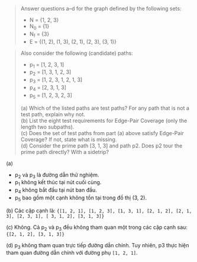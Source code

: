 >Answer questions a–d for the graph defined by the following sets:
>- N = {1, 2, 3}
>- N<sub>0</sub> = {1}
>- N<sub>f</sub> = {3}
>- E = {(1, 2), (1, 3), (2, 1), (2, 3), (3, 1)}

>Also consider the following (candidate) paths:
>- p<sub>1</sub> = [1, 2, 3, 1]
>- p<sub>2</sub> = [1, 3, 1, 2, 3]
>- p<sub>3</sub> = [1, 2, 3, 1, 2, 1, 3]
>- p<sub>4</sub> = [2, 3, 1, 3]
>- p<sub>5</sub> = [1, 2, 3, 2, 3]
>
>(a) Which of the listed paths are test paths? For any path that is not
 a test path, explain why not.\
 (b) List the eight test requirements for Edge-Pair Coverage (only
 the length two subpaths).\
 (c) Does the set of test paths from part (a) above satisfy Edge-Pair
 Coverage? If not, state what is missing.\
 (d) Consider the prime path [3, 1, 3] and path p2. Does p2 tour the
 prime path directly? With a sidetrip?
>

(a)
- p<sub>2</sub> và p<sub>3</sub> là đường dẫn thử nghiệm. 
- p<sub>1</sub> không kết thúc tại nút cuối cùng. 
- p<sub>4</sub> không bắt đầu tại nút ban đầu. 
- p<sub>5</sub> bao gồm một cạnh không tồn tại trong đồ thị (3, 2).

(b)
Các cặp cạnh là:
```{[1, 2, 1], [1, 2, 3], [1, 3, 1], [2, 1, 2], [2, 1, 3], [2, 3, 1], [ 3, 1, 2], [3, 1, 3]}```

(c)
Không. Cả p<sub>2</sub> và p<sub>3</sub> đều không tham quan một trong các cặp cạnh sau: ```{[2, 1, 2], [3, 1, 3]}```

(d)
p<sub>3</sub> không tham quan trực tiếp đường dẫn chính. Tuy nhiên, p3 thực hiện tham quan đường dẫn chính với đường phụ ```[1, 2, 1]```.


